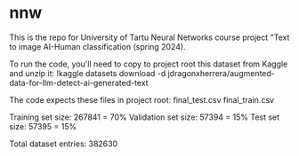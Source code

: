 # nnw

This is the repo for University of Tartu Neural Networks course project "Text to image AI-Human classification (spring 2024).

To run the code, you'll need to copy to project root this dataset from Kaggle and unzip it:
!kaggle datasets download -d jdragonxherrera/augmented-data-for-llm-detect-ai-generated-text

The code expects these files in project root:
final_test.csv
final_train.csv

Training set size: 267841 = 70%
Validation set size: 57394 = 15%
Test set size: 57395 = 15%

Total dataset entries: 382630
